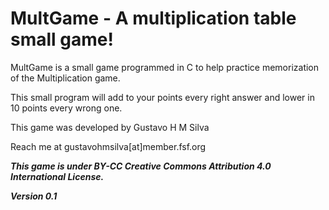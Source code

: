# MultGame - A multiplication table small game!

MultGame is a small game programmed in C to help practice memorization of the Multiplication game.

This small program will add to your points every right answer and lower in 10 points every wrong one.

This game was developed by Gustavo H M Silva

Reach me at gustavohmsilva[at]member.fsf.org


***This game is under BY-CC Creative Commons Attribution 4.0 International License.***


***Version 0.1***